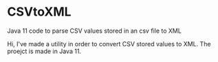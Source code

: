 # CSVtoXML
Java 11 code to parse CSV values stored in an csv file to XML

Hi, I've made a utility in order to convert CSV stored values to XML. The proejct is made in Java 11. 
